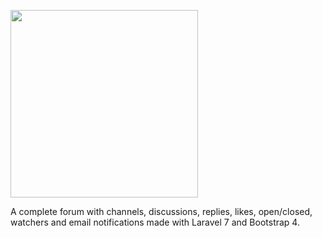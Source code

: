 <p><img src="https://res.cloudinary.com/dtfbvvkyp/image/upload/v1566331377/laravel-logolockup-cmyk-red.svg" width="300"></p>

<p>A complete forum with channels, discussions, replies, likes, open/closed, watchers and email notifications made with Laravel 7 and Bootstrap 4.</p>
